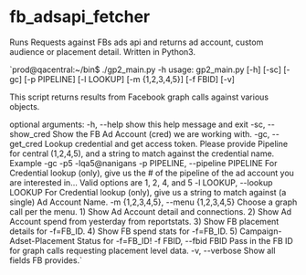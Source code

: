# fb_adsapi_fetcher
Runs Requests against FBs ads api and returns ad account, custom audience or placement detail.
Written in Python3.

`prod@qacentral:~/bin$ ./gp2_main.py -h
usage: gp2_main.py [-h] [-sc] [-gc] [-p PIPELINE] [-l LOOKUP] [-m {1,2,3,4,5}]
                   [-f FBID] [-v]

This script returns results from Facebook graph calls against various objects.

optional arguments:
  -h, --help            show this help message and exit
  -sc, --show_cred      Show the FB Ad Account (cred) we are working with.
  -gc, --get_cred       Lookup credential and get access token. Please provide Pipeline for central (1,2,4,5), and a string
                        to match against the credential name. Example -gc -p5 -lqa5@nanigans
  -p PIPELINE, --pipeline PIPELINE
                        For Credential lookup (only), give us the # of the pipeline of the ad account you are interested in...
                        Valid options are 1, 2, 4, and 5
  -l LOOKUP, --lookup LOOKUP
                        For Credential lookup (only), give us a string to match against (a single) Ad Account Name.
  -m {1,2,3,4,5}, --menu {1,2,3,4,5}
                        Choose a graph call per the menu.
                        1) Show Ad Account detail and connections.
                        2) Show Ad Account spend from yesterday from reportstats.
                        3) Show FB placement details for -f=FB_ID.
                        4) Show FB spend stats for -f=FB_ID.
                        5) Campaign-Adset-Placement Status for -f=FB_ID!
  -f FBID, --fbid FBID  Pass in the FB ID for graph calls requesting placement level data.
  -v, --verbose         Show all fields FB provides.`

